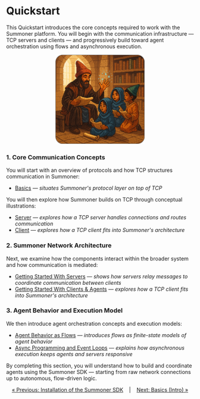 # Quickstart

This Quickstart introduces the core concepts required to work with the Summoner platform. You will begin with the communication infrastructure — TCP servers and clients — and progressively build toward agent orchestration using flows and asynchronous execution.

<p align="center">
  <img width="240px" src="../../../assets/img/quickstart_rounded.png" alt="Quickstart overview" />
</p>

### 1. **Core Communication Concepts**  
   You will start with an overview of protocols and how TCP structures communication in Summoner:  
   * [Basics](basics.md) —  *situates Summoner's protocol layer on top of TCP*

   You will then explore how Summoner builds on TCP through conceptual illustrations:  
   * [Server](basics_server.md) — *explores how a TCP server handles connections and routes communication*
   * [Client](basics_client.md) — *explores how a TCP client fits into Summoner's architecture*


### 2. **Summoner Network Architecture**

Next, we examine how the components interact within the broader system and how communication is mediated:

* [Getting Started With Servers](begin_server.md) — *shows how servers relay messages to coordinate communication between clients*
* [Getting Started With Clients & Agents](begin_client.md) — *explores how a TCP client fits into Summoner's architecture*


### 3. **Agent Behavior and Execution Model**  
   We then introduce agent orchestration concepts and execution models:  
   * [Agent Behavior as Flows](begin_flow.md) — *introduces flows as finite-state models of agent behavior*
   * [Async Programming and Event Loops](begin_async.md) — *explains how asynchronous execution keeps agents and servers responsive*

By completing this section, you will understand how to build and coordinate agents using the Summoner SDK — starting from raw network connections up to autonomous, flow-driven logic.

<p align="center">
  <a href="../installation.md">&laquo; Previous: Installation of the Summoner SDK</a>  
  &nbsp;&nbsp;&nbsp;|&nbsp;&nbsp;&nbsp;  
  <a href="basics.md">Next: Basics (Intro) &raquo;</a>
</p>
